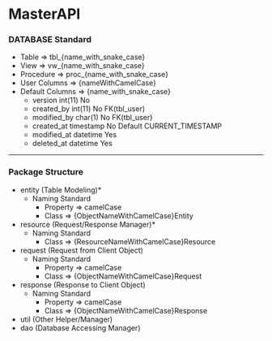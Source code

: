 # MasterAPI
### DATABASE Standard
- Table => tbl_{name_with_snake_case}
- View => vw_{name_with_snake_case}
- Procedure => proc_{name_with_snake_case}
- User Columns => {nameWithCamelCase}
- Default Columns => {name_with_snake_case}
	- version	int(11)	No		
	- created_by	int(11)	No	FK(tbl_user)	
	- modified_by	char(1)	No	FK(tbl_user)	
	- created_at	timestamp	No		Default CURRENT_TIMESTAMP
	- modified_at	datetime	Yes		
	- deleted_at	datetime	Yes		
___

### Package Structure
- entity (Table Modeling)*
	- Naming Standard
		- Property => camelCase
		- Class => {ObjectNameWithCamelCase}Entity
- resource (Request/Response Manager)*
	- Naming Standard
		- Class => {ResourceNameWithCamelCase}Resource
- request  (Request from Client Object)
	- Naming Standard
		- Property => camelCase
		- Class => {ObjectNameWithCamelCase}Request
- response (Response to Client Object)
	- Naming Standard
		- Property => camelCase
		- Class => {ObjectNameWithCamelCase}Response
- util	(Other Helper/Manager)
- dao	(Database Accessing Manager)
